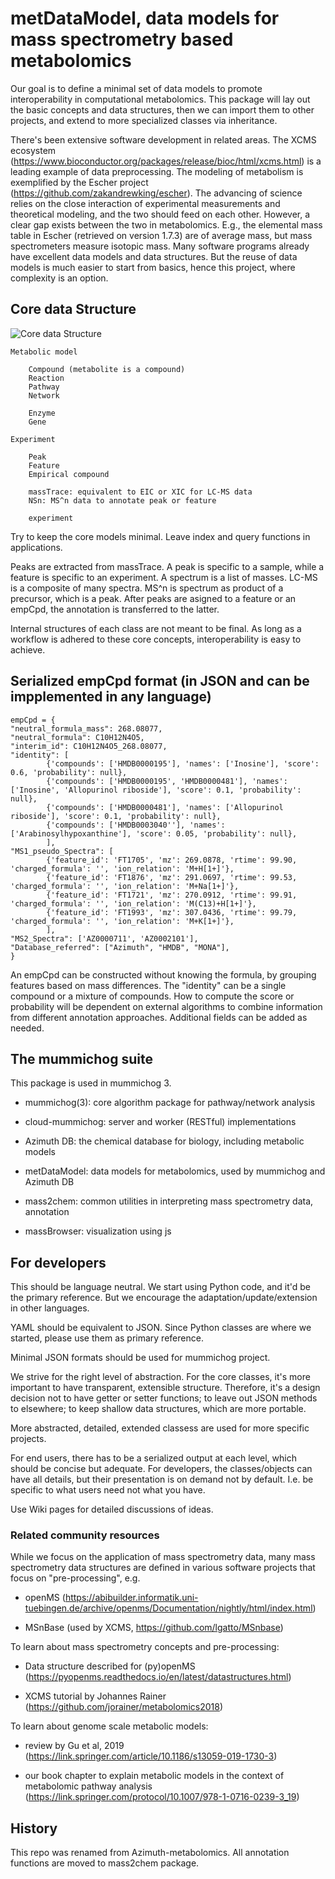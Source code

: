 # metDataModel, data models for mass spectrometry based metabolomics

Our goal is to define a minimal set of data models to promote interoperability in computational metabolomics.
This package will lay out the basic concepts and data structures, then we can import them to other projects, and extend to more specialized classes via inheritance. 

There's been extensive software development in related areas. 
The XCMS ecosystem (https://www.bioconductor.org/packages/release/bioc/html/xcms.html) is a leading example of data preprocessing.
The modeling of metabolism is exemplified by the Escher project (https://github.com/zakandrewking/escher).
The advancing of science relies on the close interaction of experimental measurements and theoretical modeling, and the two should feed on each other. However, a clear gap exists between the two in metabolomics. E.g., the elemental mass table in Escher (retrieved on version 1.7.3) are of average mass, but mass spectrometers measure isotopic mass. 
Many software programs already have excellent data models and data structures. But the reuse of data models is much easier to start from basics, hence this project, where complexity is an option.


## Core data Structure

![Core data Structure](docs/datastru.png)

    Metabolic model

        Compound (metabolite is a compound)
        Reaction
        Pathway
        Network

        Enzyme
        Gene

    Experiment
        
        Peak
        Feature
        Empirical compound

        massTrace: equivalent to EIC or XIC for LC-MS data
        NSn: MS^n data to annotate peak or feature

        experiment

Try to keep the core models minimal. 
Leave index and query functions in applications.

Peaks are extracted from massTrace. A peak is specific to a sample, while a feature is specific to an experiment. 
A spectrum is a list of masses.
LC-MS is a composite of many spectra. MS^n is spectrum as product of a precursor, which is a peak.
After peaks are asigned to a feature or an empCpd, the annotation is transferred to the latter.

Internal structures of each class are not meant to be final. 
As long as a workflow is adhered to these core concepts, interoperability is easy to achieve.

## Serialized empCpd format (in JSON and can be impplemented in any language)
 
    empCpd = {
    "neutral_formula_mass": 268.08077, 
    "neutral_formula": C10H12N4O5,
    "interim_id": C10H12N4O5_268.08077,
    "identity": [
            {'compounds': ['HMDB0000195'], 'names': ['Inosine'], 'score': 0.6, 'probability': null},
            {'compounds': ['HMDB0000195', 'HMDB0000481'], 'names': ['Inosine', 'Allopurinol riboside'], 'score': 0.1, 'probability': null},
            {'compounds': ['HMDB0000481'], 'names': ['Allopurinol riboside'], 'score': 0.1, 'probability': null},
            {'compounds': ['HMDB0003040''], 'names': ['Arabinosylhypoxanthine'], 'score': 0.05, 'probability': null},
            ],
    "MS1_pseudo_Spectra": [
            {'feature_id': 'FT1705', 'mz': 269.0878, 'rtime': 99.90, 'charged_formula': '', 'ion_relation': 'M+H[1+]'},
            {'feature_id': 'FT1876', 'mz': 291.0697, 'rtime': 99.53, 'charged_formula': '', 'ion_relation': 'M+Na[1+]'},
            {'feature_id': 'FT1721', 'mz': 270.0912, 'rtime': 99.91, 'charged_formula': '', 'ion_relation': 'M(C13)+H[1+]'},
            {'feature_id': 'FT1993', 'mz': 307.0436, 'rtime': 99.79, 'charged_formula': '', 'ion_relation': 'M+K[1+]'},
            ],
    "MS2_Spectra": ['AZ0000711', 'AZ0002101'],
    "Database_referred": ["Azimuth", "HMDB", "MONA"],
    }

An empCpd can be constructed without knowing the formula, by grouping features based on mass differences.
The "identity" can be a single compound or a mixture of compounds. 
How to compute the score or probability will be dependent on external algorithms to combine information from different annotation approaches.
Additional fields can be added as needed.


## The mummichog suite 

This package is used in mummichog 3.

* mummichog(3): core algorithm package for pathway/network analysis

* cloud-mummichog: server and worker (RESTful) implementations

* Azimuth DB: the chemical database for biology, including metabolic models

* metDataModel: data models for metabolomics, used by mummichog and Azimuth DB

* mass2chem: common utilities in interpreting mass spectrometry data, annotation

* massBrowser: visualization using js


## For developers

This should be language neutral. We start using Python code, and it'd be the primary reference. 
But we encourage the adaptation/update/extension in other languages.

YAML should be equivalent to JSON. Since Python classes are where we started, please use them as primary reference.

Minimal JSON formats should be used for mummichog project.

We strive for the right level of abstraction.
For the core classes, it's more important to have transparent, extensible structure.
Therefore, it's a design decision not to have getter or setter functions; 
to leave out JSON methods to elsewhere;
to keep shallow data structures, which are more portable.

More abstracted, detailed, extended classess are used for more specific projects.

For end users, there has to be a serialized output at each level, which should be concise but adequate.
For developers, the classes/objects can have all details, but their presentation is on demand not by default.
I.e. be specific to what users need not what you have.

Use Wiki pages for detailed discussions of ideas.


### Related community resources
While we focus on the application of mass spectrometry data, 
many mass spectrometry data structures are defined in various software projects that focus on "pre-processing", e.g.

- openMS (https://abibuilder.informatik.uni-tuebingen.de/archive/openms/Documentation/nightly/html/index.html) 

- MSnBase (used by XCMS, https://github.com/lgatto/MSnbase)

To learn about mass spectrometry concepts and pre-processing:

- Data structure described for (py)openMS (https://pyopenms.readthedocs.io/en/latest/datastructures.html)

- XCMS tutorial by Johannes Rainer (https://github.com/jorainer/metabolomics2018)

To learn about genome scale metabolic models:

- review by Gu et al, 2019 (https://link.springer.com/article/10.1186/s13059-019-1730-3)

- our book chapter to explain metabolic models in the context of metabolomic pathway analysis (https://link.springer.com/protocol/10.1007/978-1-0716-0239-3_19)


## History

This repo was renamed from Azimuth-metabolomics. All annotation functions are moved to mass2chem package.